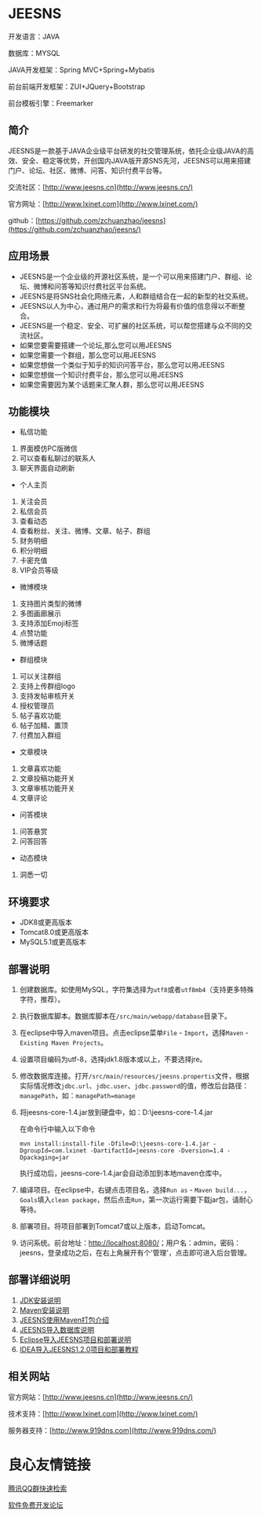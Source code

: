 # JEESNS

开发语言：JAVA

数据库：MYSQL

JAVA开发框架：Spring MVC+Spring+Mybatis

前台前端开发框架：ZUI+JQuery+Bootstrap

前台模板引擎：Freemarker

## 简介
JEESNS是一款基于JAVA企业级平台研发的社交管理系统，依托企业级JAVA的高效、安全、稳定等优势，开创国内JAVA版开源SNS先河，JEESNS可以用来搭建门户、论坛、社区、微博、问答、知识付费平台等。

交流社区：[http://www.jeesns.cn](http://www.jeesns.cn/)

官方网址：[http://www.lxinet.com](http://www.lxinet.com/)

github：[https://github.com/zchuanzhao/jeesns](https://github.com/zchuanzhao/jeesns/)


## 应用场景
- JEESNS是一个企业级的开源社区系统，是一个可以用来搭建门户、群组、论坛、微博和问答等知识付费社区平台系统。
- JEESNS是将SNS社会化网络元素，人和群组结合在一起的新型的社交系统。
- JEESNS以人为中心，通过用户的需求和行为将最有价值的信息得以不断整合。
- JEESNS是一个稳定、安全、可扩展的社区系统，可以帮您搭建与众不同的交流社区。
- 如果您要需要搭建一个论坛,那么您可以用JEESNS
- 如果您需要一个群组，那么您可以用JEESNS
- 如果您想做一个类似于知乎的知识问答平台，那么您可以用JEESNS
- 如果您想做一个知识付费平台，那么您可以用JEESNS
- 如果您需要因为某个话题来汇聚人群，那么您可以用JEESNS

## 功能模块
- 私信功能
1. 界面模仿PC版微信
2. 可以查看私聊过的联系人
3. 聊天界面自动刷新

- 个人主页
1. 关注会员
2. 私信会员
3. 查看动态
4. 查看粉丝、关注、微博、文章、帖子、群组
5. 财务明细
6. 积分明细
7. 卡密充值
8. VIP会员等级

- 微博模块
1. 支持图片类型的微博
2. 多图画廊展示
3. 支持添加Emoji标签
4. 点赞功能
5. 微博话题

- 群组模块
1. 可以关注群组
2. 支持上传群组logo
3. 支持发帖审核开关
4. 授权管理员
5. 帖子喜欢功能
6. 帖子加精、置顶
7. 付费加入群组

- 文章模块
1. 文章喜欢功能
2. 文章投稿功能开关
3. 文章审核功能开关
4. 文章评论

- 问答模块
1. 问答悬赏
2. 问答回答

- 动态模块
1. 洞悉一切

## 环境要求

- JDK8或更高版本
- Tomcat8.0或更高版本
- MySQL5.1或更高版本

## 部署说明

1. 创建数据库。如使用MySQL，字符集选择为`utf8`或者`utf8mb4`（支持更多特殊字符，推荐）。
2. 执行数据库脚本。数据库脚本在`/src/main/webapp/database`目录下。
3. 在eclipse中导入maven项目。点击eclipse菜单`File` - `Import`，选择`Maven` - `Existing Maven Projects`。
4. 设置项目编码为utf-8，选择jdk1.8版本或以上，不要选择jre。
5. 修改数据库连接。打开`/src/main/resources/jeesns.propertis`文件，根据实际情况修改`jdbc.url`、`jdbc.user`、`jdbc.password`的值，修改后台路径：`managePath`，如：`managePath=manage`
6. 将jeesns-core-1.4.jar放到硬盘中，如：D:\jeesns-core-1.4.jar
   
   在命令行中输入以下命令
   
   `mvn install:install-file -Dfile=D:\jeesns-core-1.4.jar -DgroupId=com.lxinet -DartifactId=jeesns-core -Dversion=1.4 -Dpackaging=jar`
   
   执行成功后，jeesns-core-1.4.jar会自动添加到本地maven仓库中。
7. 编译项目。在eclipse中，右键点击项目名，选择`Run as` - `Maven build...`，`Goals`填入`clean package`，然后点击`Run`，第一次运行需要下载jar包，请耐心等待。
8. 部署项目。将项目部署到Tomcat7或以上版本，启动Tomcat。
9. 访问系统。前台地址：[http://localhost:8080/](http://localhost:8080/)；用户名：admin，密码：jeesns，登录成功之后，在右上角展开有个'管理'，点击即可进入后台管理。

## 部署详细说明
1. [JDK安装说明](https://my.oschina.net/zchuanzhao/blog/853387)
2. [Maven安装说明](https://my.oschina.net/zchuanzhao/blog/853392)
3. [JEESNS使用Maven打包介绍](https://my.oschina.net/zchuanzhao/blog/853393)
4. [JEESNS导入数据库说明](https://my.oschina.net/zchuanzhao/blog/853394)
5. [Eclipse导入JEESNS项目和部署说明](https://my.oschina.net/zchuanzhao/blog/853397)
6. [IDEA导入JEESNS1.2.0项目和部署教程](https://my.oschina.net/zchuanzhao/blog/1486494)


## 相关网站
官方网站：[http://www.jeesns.cn](http://www.jeesns.cn/)

技术支持：[http://www.lxinet.com](http://www.lxinet.com/)

服务器支持：[http://www.919dns.com](http://www.919dns.com/)


 # 良心友情链接

[腾讯QQ群快速检索](http://u.720life.cn/s/8cf73f7c)

[软件免费开发论坛](http://u.720life.cn/s/bbb01dc0)